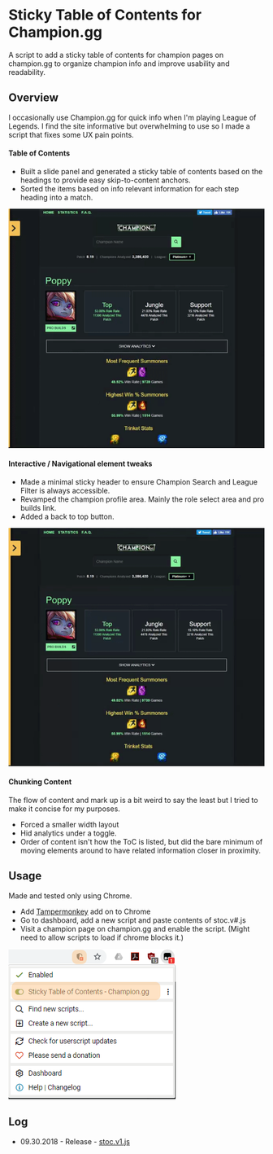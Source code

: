# Sticky Table of Contents for Champion.gg

A script to add a sticky table of contents for champion pages on champion.gg to organize champion info and improve usability and readability.


## Overview

I occasionally use Champion.gg for quick info when I'm playing League of Legends. I find the site informative but overwhelming to use so I made a script that fixes some UX pain points.

#### Table of Contents

* Built a slide panel and generated a sticky table of contents based on the headings to provide easy skip-to-content anchors.
* Sorted the items based on info relevant information for each step heading into a match.

![Sticky Table of Contents](notes/rdm-stoc.gif)

#### Interactive / Navigational element tweaks

* Made a minimal sticky header to ensure Champion Search and League Filter is always accessible.
* Revamped the champion profile area. Mainly the role select area and pro builds link.
* Added a back to top button.

![Interactions](notes/rdm-interactions.gif)

#### Chunking Content

The flow of content and mark up is a bit weird to say the least but I tried to make it concise for my purposes.

* Forced a smaller width layout
* Hid analytics under a toggle.
* Order of content isn't how the ToC is listed, but did the bare minimum of moving elements around to have related information closer in proximity.


## Usage

Made and tested only using Chrome.

* Add [Tampermonkey](https://tampermonkey.net/) add on to Chrome
* Go to dashboard, add a new script and paste contents of stoc.v#.js
* Visit a champion page on champion.gg and enable the script. (Might need to allow scripts to load if chrome blocks it.)

![Interactions](notes/rdm-enable-script.png)


## Log

* 09.30.2018 - Release - [stoc.v1.js](stoc.v1.js)
